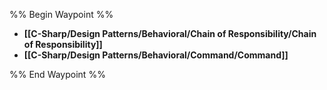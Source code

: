 %% Begin Waypoint %%
- **[[C-Sharp/Design Patterns/Behavioral/Chain of Responsibility/Chain of Responsibility]]**
- **[[C-Sharp/Design Patterns/Behavioral/Command/Command]]**

%% End Waypoint %%
